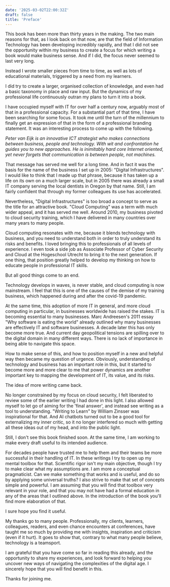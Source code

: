 ```yaml
---
date: '2025-03-02T22:00:32Z'
draft: false
title: 'Preface'
---
```


This book has been more than thirty years in the making.
The two main reasons for that, as I look back on that now, are that the field of Information Technology has been developing incredibly rapidly, and that I did not see the opportunity within my business to create a focus for which writing a book would make business sense. And if I did, the focus never seemed to last very long.

Instead I wrote smaller pieces from time to time, as well as lots of educational materials, triggered by a need from my learners.

I did try to create a larger, organised collection of knowledge, and even had a basic taxonomy in place and raw input. But the dynamics of my professional life continuously outran my plans to turn it into a book.

I have occupied myself with IT for over half a century now, arguably most of that in a professional capacity. For a substantial part of that time, I have been searching for some focus. It took me until the turn of the millennium to finally get an expression of that in the form of a professional branding statement. It was an interesting process to come up with the following.

_Peter van Eijk is an innovative ICT strategist who makes connections between business, people and technology. With wit and confrontation he guides you to new approaches. He is inimitably hard core Internet oriented, yet never forgets that communication is between people, not machines._

That message has served me well for a long time. And in fact it was the basis for the name of the business I set up in 2005: "Digital Infrastructures".
I would like to think that I made up that phrase, because it has taken up a life on its own on a much larger scale, but in 2005 there was already a small IT company serving the local dentists in Oregon by that name. Still, I am fairly confident that through my former colleagues its use has accelerated.

Nevertheless, "Digital Infrastructures" is too broad a concept to serve as the title for an attractive book. "Cloud Computing" was a term with much wider appeal, and it has served me well. Around 2010, my business pivoted to cloud security training, which I have delivered in many countries over many years to many people.

Cloud computing resonates with me, because it blends technology with business, and you need to understand both in order to truly understand its risks and benefits. I loved bringing this to professionals of all levels of experience. I even took a side job as Associate Professor of Cyber Security and Cloud at the Hogeschool Utrecht to bring it to the next generation. If one thing, that position greatly helped to develop my thinking on how to educate people in professional IT skills.

But all good things come to an end.

Technology develops in waves, is never stable, and cloud computing is now mainstream. I feel that this is one of the causes of the demise of my training business, which happened during and after the covid-19 pandemic.

At the same time, this adoption of more IT in general, and more cloud computing in particular, in businesses worldwide has raised the stakes. IT is becoming essential to many businesses. Marc Andreesen's 2011 essay "Why software is eating the world" already outlined why many businesses are effectively IT and software businesses. A decade later this has only become more true. And current day geopolitical tensions are spilling over to the digital domain in many different ways. There is no lack of importance in being able to navigate this space.

How to make sense of this, and how to position myself in a new and helpful way then became my question of urgence.
Obviously, understanding of technology and business has an important role in this, but it started to become more and more clear to me that power dynamics are another important key to mapping the development of IT, its value, and its risks.

The idea of more writing came back.

No longer constrained by my focus on cloud security, I felt liberated to review some of the earlier writing I had done in this light. I also allowed myself to let go of aiming for the 'final answer', and instead see writing as a tool to understanding. "Writing to Learn" by William Zinsser was inspirational for that. And AI chatbots turned out to be a good tool for externalizing my inner critic, so it no longer interfered so much with getting all these ideas out of my head, and into the public light.

Still, I don't see this book finished soon. At the same time, I am working to make every draft useful to its intended audience.

For decades people have trusted me to help them and their teams be more successful in their handling of IT. In these writings I try to open up my mental toolbox for that.
Scientific rigor isn't my main objective, though I try to make clear what my assumptions are. I am more a conceptual pragmaticist. Can we make something that works and is useful, and do so by applying some universal truths? I also strive to make that set of concepts simple and powerful.
I am assuming that you will find that toolbox very relevant in your role, and that you may not have had a formal education in any of the areas that I outlined above. In the introduction of the book you'll find more elaboration of that.

I sure hope you find it useful.

My thanks go to many people. Professionally, my clients, learners, colleagues, readers, and even chance encounters at conferences, have taught me so much by providing me with insights, inspiration and criticism (even if it hurt). It goes to show that, contrary to what many people believe, technology is a teamsport.

I am grateful that you have come so far in reading this already, and the opportunity to share my experiences, and look forward to helping you uncover new ways of navigating the complexities of the digital age. I sincerely hope that you will find benefit in this.

Thanks for joining me.
